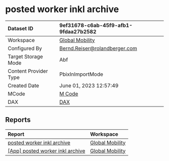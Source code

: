 



# posted worker inkl archive

|Dataset ID|9ef31678-c6ab-45f9-afb1-9fdaa27b2582|
| :--- | :--- |
|Workspace|[Global Mobility](../Workspaces/Global-Mobility.md)|
|Configured By|Bernd.Reiser@rolandberger.com|
|Target Storage Mode|Abf|
|Content Provider Type|PbixInImportMode|
|Created Date|June 01, 2023 12:57:49|
|MCode|[M Code](./posted-worker-inkl-archive/mcode.md)|
|DAX|[DAX](./posted-worker-inkl-archive/dax.md)|

## Reports

|Report|Workspace|
| :--- | :--- |
|[posted worker inkl archive](../Reports/posted-worker-inkl-archive.md)|[Global Mobility](../Workspaces/Global-Mobility.md)|
|[[App] posted worker inkl archive](../Reports/[App]-posted-worker-inkl-archive.md)|[Global Mobility](../Workspaces/Global-Mobility.md)|

